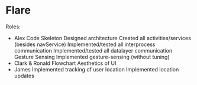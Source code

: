 # Flare

Roles: 

* Alex
  Code Skeleton
    Designed architecture
    Created all activities/services (besides navService)
    Implemented/tested all interprocess communication
    Implemented/tested all datalayer communication
  Gesture Sensing
    Implemented gesture-sensing (without tuning)
* Clark & Ronald
  Flowchart
  Aesthetics of UI
* James
  Implemented tracking of user location 
  Implemented location updates
